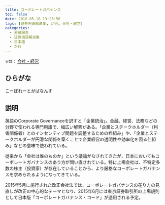```yaml
---
title: コーポレートガバナンス
toc: false
date: 2018-05-18 13:23:56
tags: [证券用语解说集, か行, 会社・経営]
categories:
  - 金融服务
  - 证券用语解说集
  - 日本語
  - か行
---
```


`分類：` [会社・経営](/tags/会社・経営/)

## ひらがな

こーぽれーとがばなんす

## 説明

英語のCorporate Governanceを訳すと「企業統治」。金融、経営、法務などの分野で使われる専門用語で、幅広い解釈がある。「企業とステークホルダー（利害関係者）とのインセンティブ問題を調整するための枠組み」や、「企業とステークホルダーが円滑な関係を築くことで企業経営の透明性や効率化を図る仕組み」などの意味で使われている。

従来から「会社は誰のものか」という議論がなされてきたが、日本においてもコーポレートガバナンスのあり方が問い直されている。特に上場会社は、不特定多数の株主（投資家）が存在していることから、より厳格なコーポレートガバナンスを求められるようになってきている。

2015年5月に施行された改正会社法では、コーポレートガバナンスの在り方の見直しが改正の中心的なテーマとなり、2015年6月には東京証券取引所の上場規則として日本版「コーポレートガバナンス・コード」が適用される予定。
